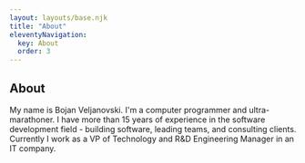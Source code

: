 ```yaml
---
layout: layouts/base.njk
title: "About"
eleventyNavigation:
  key: About
  order: 3
---
```

## About

My name is Bojan Veljanovski. I'm a computer programmer and ultra-marathoner. I have more than 15 years of experience in the software development field - building software, leading teams, and consulting clients. Currently I work as a VP of Technology and R&D Engineering Manager in an IT company.
